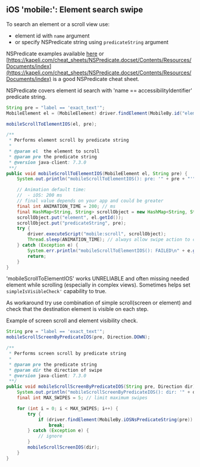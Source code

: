 ## iOS 'mobile:': Element search swipe

To search an element or a scroll view use:
- element id with <code>name</code> argument
- or specify NSPredicate string using <code>predicateString</code>
  argument

NSPredicate examples available [here](../../ios/ios-predicate.md) or
[https://kapeli.com/cheat_sheets/NSPredicate.docset/Contents/Resources/Documents/index](https://kapeli.com/cheat_sheets/NSPredicate.docset/Contents/Resources/Documents/index)
is a good NSPredicate cheat sheet.

NSPredicate covers element id search with 'name ==
accessibilityIdentifier' predicate string.

```java
String pre = "label == 'exact_text'";
MobileElement el = (MobileElement) driver.findElement(MobileBy.id("element_id"));

mobileScrollToElementIOS(el, pre);

/**
 * Performs element scroll by predicate string
 *
 * @param el  the element to scroll
 * @param pre the predicate string
 * @version java-client: 7.3.0
 **/
public void mobileScrollToElementIOS(MobileElement el, String pre) {
    System.out.println("mobileScrollToElementIOS(): pre: '" + pre + "'"); // always log your actions

    // Animation default time:
    //  - iOS: 200 ms
    // final value depends on your app and could be greater
    final int ANIMATION_TIME = 200; // ms
    final HashMap<String, String> scrollObject = new HashMap<String, String>();
    scrollObject.put("element", el.getId());
    scrollObject.put("predicateString", pre);
    try {
        driver.executeScript("mobile:scroll", scrollObject);
        Thread.sleep(ANIMATION_TIME); // always allow swipe action to complete
    } catch (Exception e) {
        System.err.println("mobileScrollToElementIOS(): FAILED\n" + e.getMessage());
        return;
    }
}
```

'mobileScrollToElementIOS' works UNRELIABLE and often missing needed
element while scrolling (especially in complex views). Sometimes helps
set <code>simpleIsVisibleCheck'</code> capability to true.

As workaround try use combination of simple scroll(screen or element)
and check that the destination element is visible on each step.

Example of screen scroll and element visibility check.

```java
String pre = "label == 'exact_text'";
mobileScrollScreenByPredicateIOS(pre, Direction.DOWN);

/**
 * Performs screen scroll by predicate string
 *
 * @param pre the predicate string
 * @param dir the direction of swipe
 * @version java-client: 7.3.0
 **/
public void mobileScrollScreenByPredicateIOS(String pre, Direction dir) {
    System.out.println("mobileScrollScreenByPredicateIOS(): dir: '" + dir + "'"); // always log your actions
    final int MAX_SWIPES = 5; // limit maximum swipes

    for (int i = 0; i < MAX_SWIPES; i++) {
        try {
            if (driver.findElement(MobileBy.iOSNsPredicateString(pre)).isDisplayed())
                break;
        } catch (Exception e) {
            // ignore
        }
        mobileScrollScreenIOS(dir);
    }
}
```

